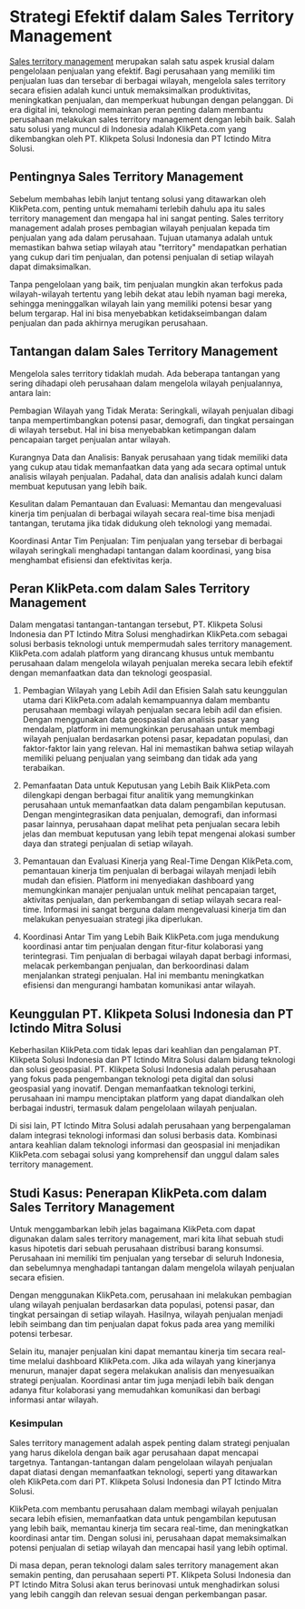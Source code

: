 # Strategi Efektif dalam Sales Territory Management

<a href="https://klikpeta.com/sales-territory-management/">Sales territory management</a> merupakan salah satu aspek krusial dalam pengelolaan penjualan yang efektif. Bagi perusahaan yang memiliki tim penjualan luas dan tersebar di berbagai wilayah, mengelola sales territory secara efisien adalah kunci untuk memaksimalkan produktivitas, meningkatkan penjualan, dan memperkuat hubungan dengan pelanggan. Di era digital ini, teknologi memainkan peran penting dalam membantu perusahaan melakukan sales territory management dengan lebih baik. Salah satu solusi yang muncul di Indonesia adalah KlikPeta.com yang dikembangkan oleh PT. Klikpeta Solusi Indonesia dan PT Ictindo Mitra Solusi.

## Pentingnya Sales Territory Management
Sebelum membahas lebih lanjut tentang solusi yang ditawarkan oleh KlikPeta.com, penting untuk memahami terlebih dahulu apa itu sales territory management dan mengapa hal ini sangat penting. Sales territory management adalah proses pembagian wilayah penjualan kepada tim penjualan yang ada dalam perusahaan. Tujuan utamanya adalah untuk memastikan bahwa setiap wilayah atau "territory" mendapatkan perhatian yang cukup dari tim penjualan, dan potensi penjualan di setiap wilayah dapat dimaksimalkan.

Tanpa pengelolaan yang baik, tim penjualan mungkin akan terfokus pada wilayah-wilayah tertentu yang lebih dekat atau lebih nyaman bagi mereka, sehingga meninggalkan wilayah lain yang memiliki potensi besar yang belum tergarap. Hal ini bisa menyebabkan ketidakseimbangan dalam penjualan dan pada akhirnya merugikan perusahaan.

## Tantangan dalam Sales Territory Management
Mengelola sales territory tidaklah mudah. Ada beberapa tantangan yang sering dihadapi oleh perusahaan dalam mengelola wilayah penjualannya, antara lain:

Pembagian Wilayah yang Tidak Merata: Seringkali, wilayah penjualan dibagi tanpa mempertimbangkan potensi pasar, demografi, dan tingkat persaingan di wilayah tersebut. Hal ini bisa menyebabkan ketimpangan dalam pencapaian target penjualan antar wilayah.

Kurangnya Data dan Analisis: Banyak perusahaan yang tidak memiliki data yang cukup atau tidak memanfaatkan data yang ada secara optimal untuk analisis wilayah penjualan. Padahal, data dan analisis adalah kunci dalam membuat keputusan yang lebih baik.

Kesulitan dalam Pemantauan dan Evaluasi: Memantau dan mengevaluasi kinerja tim penjualan di berbagai wilayah secara real-time bisa menjadi tantangan, terutama jika tidak didukung oleh teknologi yang memadai.

Koordinasi Antar Tim Penjualan: Tim penjualan yang tersebar di berbagai wilayah seringkali menghadapi tantangan dalam koordinasi, yang bisa menghambat efisiensi dan efektivitas kerja.

## Peran KlikPeta.com dalam Sales Territory Management
Dalam mengatasi tantangan-tantangan tersebut, PT. Klikpeta Solusi Indonesia dan PT Ictindo Mitra Solusi menghadirkan KlikPeta.com sebagai solusi berbasis teknologi untuk mempermudah sales territory management. KlikPeta.com adalah platform yang dirancang khusus untuk membantu perusahaan dalam mengelola wilayah penjualan mereka secara lebih efektif dengan memanfaatkan data dan teknologi geospasial.

1. Pembagian Wilayah yang Lebih Adil dan Efisien
Salah satu keunggulan utama dari KlikPeta.com adalah kemampuannya dalam membantu perusahaan membagi wilayah penjualan secara lebih adil dan efisien. Dengan menggunakan data geospasial dan analisis pasar yang mendalam, platform ini memungkinkan perusahaan untuk membagi wilayah penjualan berdasarkan potensi pasar, kepadatan populasi, dan faktor-faktor lain yang relevan. Hal ini memastikan bahwa setiap wilayah memiliki peluang penjualan yang seimbang dan tidak ada yang terabaikan.

2. Pemanfaatan Data untuk Keputusan yang Lebih Baik
KlikPeta.com dilengkapi dengan berbagai fitur analitik yang memungkinkan perusahaan untuk memanfaatkan data dalam pengambilan keputusan. Dengan mengintegrasikan data penjualan, demografi, dan informasi pasar lainnya, perusahaan dapat melihat peta penjualan secara lebih jelas dan membuat keputusan yang lebih tepat mengenai alokasi sumber daya dan strategi penjualan di setiap wilayah.

3. Pemantauan dan Evaluasi Kinerja yang Real-Time
Dengan KlikPeta.com, pemantauan kinerja tim penjualan di berbagai wilayah menjadi lebih mudah dan efisien. Platform ini menyediakan dashboard yang memungkinkan manajer penjualan untuk melihat pencapaian target, aktivitas penjualan, dan perkembangan di setiap wilayah secara real-time. Informasi ini sangat berguna dalam mengevaluasi kinerja tim dan melakukan penyesuaian strategi jika diperlukan.

4. Koordinasi Antar Tim yang Lebih Baik
KlikPeta.com juga mendukung koordinasi antar tim penjualan dengan fitur-fitur kolaborasi yang terintegrasi. Tim penjualan di berbagai wilayah dapat berbagi informasi, melacak perkembangan penjualan, dan berkoordinasi dalam menjalankan strategi penjualan. Hal ini membantu meningkatkan efisiensi dan mengurangi hambatan komunikasi antar wilayah.

## Keunggulan PT. Klikpeta Solusi Indonesia dan PT Ictindo Mitra Solusi
Keberhasilan KlikPeta.com tidak lepas dari keahlian dan pengalaman PT. Klikpeta Solusi Indonesia dan PT Ictindo Mitra Solusi dalam bidang teknologi dan solusi geospasial. PT. Klikpeta Solusi Indonesia adalah perusahaan yang fokus pada pengembangan teknologi peta digital dan solusi geospasial yang inovatif. Dengan memanfaatkan teknologi terkini, perusahaan ini mampu menciptakan platform yang dapat diandalkan oleh berbagai industri, termasuk dalam pengelolaan wilayah penjualan.

Di sisi lain, PT Ictindo Mitra Solusi adalah perusahaan yang berpengalaman dalam integrasi teknologi informasi dan solusi berbasis data. Kombinasi antara keahlian dalam teknologi informasi dan geospasial ini menjadikan KlikPeta.com sebagai solusi yang komprehensif dan unggul dalam sales territory management.

## Studi Kasus: Penerapan KlikPeta.com dalam Sales Territory Management
Untuk menggambarkan lebih jelas bagaimana KlikPeta.com dapat digunakan dalam sales territory management, mari kita lihat sebuah studi kasus hipotetis dari sebuah perusahaan distribusi barang konsumsi. Perusahaan ini memiliki tim penjualan yang tersebar di seluruh Indonesia, dan sebelumnya menghadapi tantangan dalam mengelola wilayah penjualan secara efisien.

Dengan menggunakan KlikPeta.com, perusahaan ini melakukan pembagian ulang wilayah penjualan berdasarkan data populasi, potensi pasar, dan tingkat persaingan di setiap wilayah. Hasilnya, wilayah penjualan menjadi lebih seimbang dan tim penjualan dapat fokus pada area yang memiliki potensi terbesar.

Selain itu, manajer penjualan kini dapat memantau kinerja tim secara real-time melalui dashboard KlikPeta.com. Jika ada wilayah yang kinerjanya menurun, manajer dapat segera melakukan analisis dan menyesuaikan strategi penjualan. Koordinasi antar tim juga menjadi lebih baik dengan adanya fitur kolaborasi yang memudahkan komunikasi dan berbagi informasi antar wilayah.

### Kesimpulan
Sales territory management adalah aspek penting dalam strategi penjualan yang harus dikelola dengan baik agar perusahaan dapat mencapai targetnya. Tantangan-tantangan dalam pengelolaan wilayah penjualan dapat diatasi dengan memanfaatkan teknologi, seperti yang ditawarkan oleh KlikPeta.com dari PT. Klikpeta Solusi Indonesia dan PT Ictindo Mitra Solusi.

KlikPeta.com membantu perusahaan dalam membagi wilayah penjualan secara lebih efisien, memanfaatkan data untuk pengambilan keputusan yang lebih baik, memantau kinerja tim secara real-time, dan meningkatkan koordinasi antar tim. Dengan solusi ini, perusahaan dapat memaksimalkan potensi penjualan di setiap wilayah dan mencapai hasil yang lebih optimal.

Di masa depan, peran teknologi dalam sales territory management akan semakin penting, dan perusahaan seperti PT. Klikpeta Solusi Indonesia dan PT Ictindo Mitra Solusi akan terus berinovasi untuk menghadirkan solusi yang lebih canggih dan relevan sesuai dengan perkembangan pasar.
